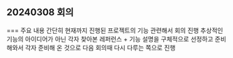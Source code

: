 ## 20240308 회의
===
주요 내용
간단히 현재까지 진행된 프로젝트의 기능 관련해서 회의 진행
추상적인 기능의 아이디어가 아닌 각자 찾아본 레퍼런스 + 기능 설명을 구체적으로 선정하고 준비해와서 각자 준비해 온 것으로 다음 회의때 다시 다루는 쪽으로 진행